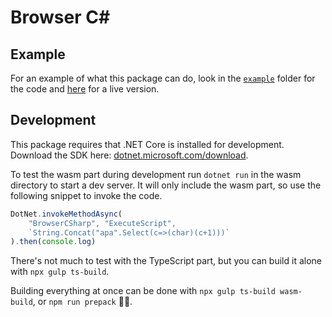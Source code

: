# Browser C#

## Example

For an example of what this package can do, look in the [`example`](./example) folder for the code and [here](https://åsberg.net/browser-csharp/) for a live version.

## Development

This package requires that .NET Core is installed for development. Download the
SDK here: [dotnet.microsoft.com/download](https://dotnet.microsoft.com/download).

To test the wasm part during development run `dotnet run` in the wasm directory
to start a dev server. It will only include the wasm part, so use the following
snippet to invoke the code.

```JavaScript
DotNet.invokeMethodAsync(
	"BrowserCSharp", "ExecuteScript",
	`String.Concat("apa".Select(c=>(char)(c+1)))`
).then(console.log)
```

There's not much to test with the TypeScript part, but you can build it alone
with `npx gulp ts-build`.

Building everything at once can be done with `npx gulp ts-build wasm-build`, or
`npm run prepack` 🤷‍♀️.